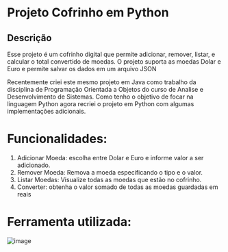 # Projeto Cofrinho em Python

## Descrição

Esse projeto é um cofrinho digital que permite adicionar, remover, listar, e calcular o total convertido de moedas.
O projeto suporta as moedas Dolar e Euro e permite salvar os dados em um arquivo JSON

Recentemente criei este mesmo projeto em Java como trabalho da disciplina de Programação Orientada a Objetos
do curso de Analise e Desenvolvimento de Sistemas.
Como tenho o objetivo de focar na linguagem Python agora recriei o projeto em Python com algumas 
implementações adicionais.

# Funcionalidades:

1. Adicionar Moeda: escolha entre Dolar e Euro e informe valor a ser adicionado.
2. Remover Moeda: Remova a moeda especificando o tipo e o valor.
3. Listar Moedas: Visualize todas as moedas que estão no cofrinho.
4. Converter: obtenha o valor somado de todas as moedas guardadas em reais

# Ferramenta utilizada:

![image](https://github.com/user-attachments/assets/0b535ae5-c398-4398-8353-d66759a7f0de)





